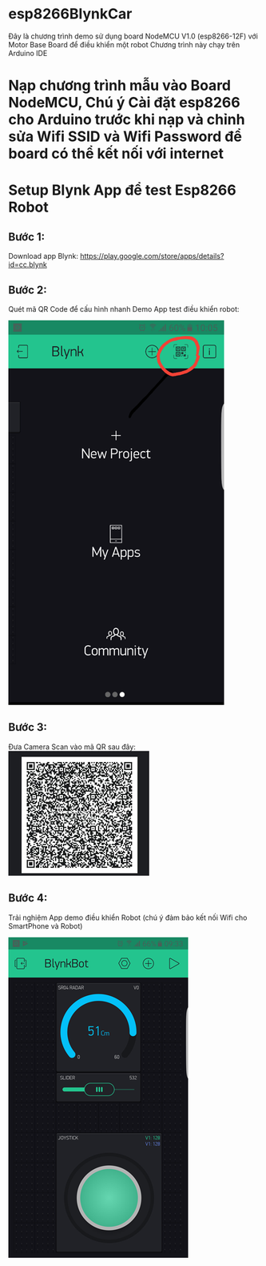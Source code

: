 # esp8266BlynkCar
Đây là chương trình demo sử dụng board NodeMCU V1.0 (esp8266-12F) với Motor Base Board để điều khiển một robot
Chương trình này chạy trên Arduino IDE 

# Nạp chương trình mẫu vào Board NodeMCU, Chú ý Cài đặt esp8266 cho Arduino trước khi nạp và chỉnh sửa Wifi SSID và Wifi Password để board có thể kết nối với internet

# Setup Blynk App để test Esp8266 Robot

## Bước 1: 
Download app Blynk: https://play.google.com/store/apps/details?id=cc.blynk 
## Bước 2: 
Quét mã QR Code để cấu hình nhanh Demo App test điều khiển robot: 

![alt text](/media/ScanQR.png)
## Bước 3: 
Đưa Camera Scan vào mã QR sau đây: 
![alt text](/media/DemoQRcode.jpg)
## Bước 4: 

Trải nghiệm App demo điều khiển Robot (chú ý đảm bảo kết nối Wifi cho SmartPhone và Robot) 

![alt text](/media/BlynkBotScreen.png)
